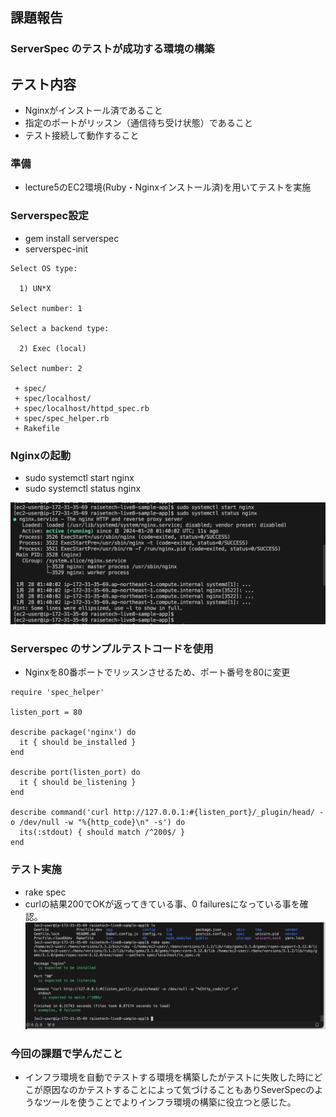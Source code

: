 ## 課題報告

### ServerSpec のテストが成功する環境の構築
  ## テスト内容
  - Nginxがインストール済であること
  - 指定のポートがリッスン（通信待ち受け状態）であること
  - テスト接続して動作すること

### 準備

- lecture5のEC2環境(Ruby・Nginxインストール済)を用いてテストを実施

### Serverspec設定

- gem install serverspec
- serverspec-init
```
Select OS type:

  1) UN*X

Select number: 1

Select a backend type:

  2) Exec (local)

Select number: 2

 + spec/
 + spec/localhost/
 + spec/localhost/httpd_spec.rb
 + spec/spec_helper.rb
 + Rakefile
```

### Nginxの起動

- sudo systemctl start nginx
- sudo systemctl status nginx

![a](./img11/a.png)


### Serverspec のサンプルテストコードを使用
- Nginxを80番ポートでリッスンさせるため、ポート番号を80に変更
```
require 'spec_helper'

listen_port = 80

describe package('nginx') do
  it { should be_installed }
end

describe port(listen_port) do
  it { should be_listening }
end

describe command('curl http://127.0.0.1:#{listen_port}/_plugin/head/ -o /dev/null -w "%{http_code}\n" -s') do
  its(:stdout) { should match /^200$/ }
end
```

### テスト実施

- rake spec
- curlの結果200でOKが返ってきている事、0 failuresになっている事を確認。
![b](./img11/b.png)


### 今回の課題で学んだこと
- インフラ環境を自動でテストする環境を構築したがテストに失敗した時にどこが原因なのかテストすることによって気づけることもありSeverSpecのようなツールを使うことでよりインフラ環境の構築に役立つと感じた。